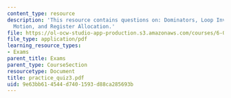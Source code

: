 ```yaml
---
content_type: resource
description: 'This resource contains questions on: Dominators, Loop Invariant Code
  Motion, and Register Allocation.'
file: https://ol-ocw-studio-app-production.s3.amazonaws.com/courses/6-035-computer-language-engineering-sma-5502-fall-2005/9e63bb614544d7401593d88ca285693b_practice_quiz3.pdf
file_type: application/pdf
learning_resource_types:
- Exams
parent_title: Exams
parent_type: CourseSection
resourcetype: Document
title: practice_quiz3.pdf
uid: 9e63bb61-4544-d740-1593-d88ca285693b
---
```

